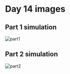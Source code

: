 # Day 14 images

## Part 1 simulation
![part1](part1.png?raw=true)

## Part 2 simulation
![part2](part2.png?raw=true)
